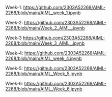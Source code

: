  Week-1: 
https://github.com/2303A52268/AIML-2268/blob/main/AIML_week_1.ipynb

 
 Week-2:
 https://github.com/2303A52268/AIML-2268/blob/main/Week_2_AIML_.ipynb


 Week-3
 https://github.com/2303A52268/AIML-2268/blob/main/Week_3_AIML_.ipynb


 Week-4:
 https://github.com/2303A52268/AIML-2268/blob/main/AIML_week_4.ipynb


 Week-5:
 https://github.com/2303A52268/AIML-2268/blob/main/AIML_Week_5.ipynb

 Week-6:
 https://github.com/2303A52268/AIML-2268/blob/main/AIML_Week_6.ipynb
